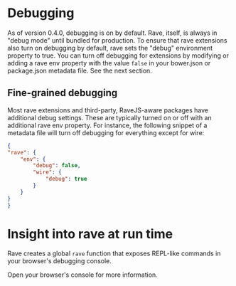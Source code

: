 # Debugging

As of version 0.4.0, debugging is on by default.  Rave, itself, is always
in "debug mode" until bundled for production.  To ensure that rave
extensions also turn on debugging by default, rave sets the "debug"
environment property to true. You can turn off debugging for extensions
by modifying or adding a rave env property with the value `false` in your
bower.json or package.json metadata file.  See the next section.

## Fine-grained debugging

Most rave extensions and third-party, RaveJS-aware packages have additional
debug settings.  These are typically turned on or off with an additional
rave env property. For instance, the following snippet of a
metadata file will turn off debugging for everything except for wire:

```json
{
"rave": {
	"env": {
		"debug": false,
		"wire": {
			"debug": true
		}
	}
}
}
```

# Insight into rave at run time

Rave creates a global `rave` function that exposes REPL-like commands
in your browser's debugging console.

Open your browser's console for more information.
